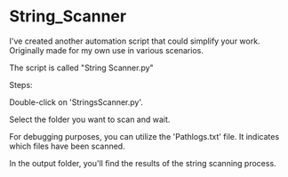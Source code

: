 # String_Scanner


I've created another automation script that could simplify your work. Originally made for my own use in various scenarios.

The script is called "String Scanner.py"


Steps:

Double-click on 'StringsScanner.py'.

Select the folder you want to scan and wait.

For debugging purposes, you can utilize the 'Pathlogs.txt' file. It indicates which files have been scanned.

In the output folder, you'll find the results of the string scanning process.
